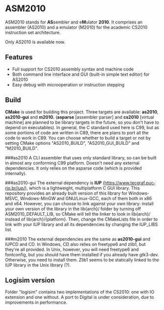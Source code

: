 
# ASM2010
ASM2010 stands for **AS**sembler and e**M**ulator **2010**. It comprises an assembler (AS2010) and a emulator (M2010) for the academic CS2010 instruction set architecture.

Only AS2010 is available now.
## Features
- Full support for CS2010 assembly syntax and machine code
- Both command line interface and GUI (built-in simple text editor) for AS2010
- Easy debug with microoperation or instruction stepping
## Build
**CMake** is used for building this project. Three targets are available: **as2010**, **as2010-gui** and **m2010.** (**asparse** [assembler parser] and **cs2010** [virtual machine] are planned to be library targets in the future, so you don't have to depend on executables). In general, the C standard used here is C99, but as some portions of code are written in C89, there are plans to port all the code to work in C89. You can choose whether to build a target or not by setting CMake options "AS2010_BUILD", "AS2010_GUI_BUILD" and "M2010_BUILD".

###as2010
A CLI assembler that uses only standard library, so can be built in almost any conforming C99 platform. Doesn't need any external dependencies. It only relies on the asparse code (which is provided internally).

###as2010-gui
The external dependency is **IUP** (https://www.tecgraf.puc-rio.br/iup/), which is a lightweight, multiplatform C GUI library. This repository provides an already built version of this library for Windows-MSVC, Windows-MinGW and GNU/Linux-GCC, each of them both in x86 and x64. However, you can choose to link against your own library: install your own version of the library in the lib{arch}/ folder by turning off ASM2010_DEFAULT_LIB, so CMake will tell the linker to look in lib{arch}/ instead of lib{arch}/{platform}. Then, change the CMakeLists file in order to link with your IUP library and all its dependencies by changing the IUP_LIBS list.
    
###m2010
The external dependencies are the same as **as2010-gui** and IUPCD and CD. In Windows, CD also relies on freetype6 and zlib1, but they're all provided. In Unix, however, you will need freetype6 and fontconfig, but you should have them installed if you already have gtk3-dev. Otherwise, you need to install them. Zlib1 seems to be statically linked to the IUP library in the Unix library (?).

## Logisim version
Folder "logisim" contains two implementations of the CS2010: one with IO extension and one without. A port to Digital is under consideration, due to improvements in performance.
